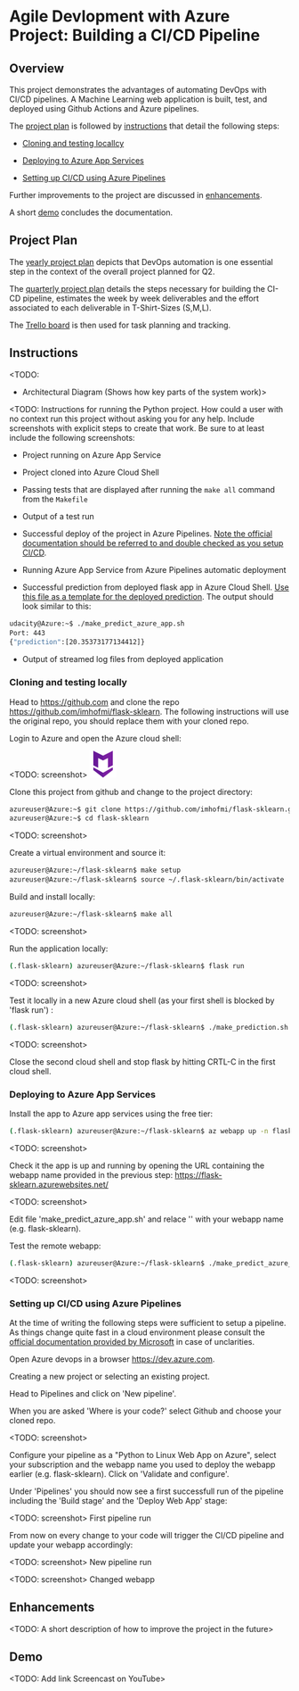 # Agile Devlopment with Azure Project: Building a CI/CD Pipeline

## Overview
This project demonstrates the advantages of automating DevOps with CI/CD pipelines.
A Machine Learning web application is built, test, and deployed using Github Actions and Azure pipelines.

The [project plan](#projectplan) is followed by [instructions](#instructions) that detail the following steps:

   * [Cloning and testing locallcy](#cloning-and-testing-locally)

   * [Deploying to Azure App Services](#deploying-to-azure-app-services)

   * [Setting up CI/CD using Azure Pipelines](#setting-up-cicd-using-azure-pipelines)

Further improvements to the project are discussed in [enhancements](#enhancements).

A short [demo](#demo) concludes the documentation.


## Project Plan

The [yearly project plan](/projectplan/project-plan_2021.xlsx) depicts that DevOps automation is one essential step in the context of the overall project planned for Q2.

The [quarterly project plan](/projectplan/project-plan_2021_Q2.xlsx) details the steps necessary for building the CI-CD pipeline, estimates the week by week deliverables and the effort associated to each deliverable in T-Shirt-Sizes (S,M,L).

The [Trello board](https://trello.com/b/ppxOVR52/ml-application) is then used for task planning and tracking.


## Instructions

<TODO:  
* Architectural Diagram (Shows how key parts of the system work)>

<TODO:  Instructions for running the Python project.  How could a user with no context run this project without asking you for any help.  Include screenshots with explicit steps to create that work. Be sure to at least include the following screenshots:

* Project running on Azure App Service

* Project cloned into Azure Cloud Shell

* Passing tests that are displayed after running the `make all` command from the `Makefile`

* Output of a test run

* Successful deploy of the project in Azure Pipelines.  [Note the official documentation should be referred to and double checked as you setup CI/CD](https://docs.microsoft.com/en-us/azure/devops/pipelines/ecosystems/python-webapp?view=azure-devops).

* Running Azure App Service from Azure Pipelines automatic deployment

* Successful prediction from deployed flask app in Azure Cloud Shell.  [Use this file as a template for the deployed prediction](https://github.com/udacity/nd082-Azure-Cloud-DevOps-Starter-Code/blob/master/C2-AgileDevelopmentwithAzure/project/starter_files/flask-sklearn/make_predict_azure_app.sh).
The output should look similar to this:

```bash
udacity@Azure:~$ ./make_predict_azure_app.sh
Port: 443
{"prediction":[20.35373177134412]}
```

* Output of streamed log files from deployed application

> 

### Cloning and testing locally

Head to https://github.com and clone the repo https://github.com/imhofmi/flask-sklearn.
The following instructions will use the original repo, you should replace them with your cloned repo.

Login to Azure and open the Azure cloud shell:

<TODO: screenshot>
![alt text](https://github.com/adam-p/markdown-here/raw/master/src/common/images/icon48.png "Logo Title Text 1")

Clone this project from github and change to the project directory:

```bash
azureuser@Azure:~$ git clone https://github.com/imhofmi/flask-sklearn.git
azureuser@Azure:~$ cd flask-sklearn
```

<TODO: screenshot>

Create a virtual environment and source it:

```bash
azureuser@Azure:~/flask-sklearn$ make setup
azureuser@Azure:~/flask-sklearn$ source ~/.flask-sklearn/bin/activate
```

Build and install locally:

```bash
azureuser@Azure:~/flask-sklearn$ make all
```

<TODO: screenshot>


Run the application locally:
```bash
(.flask-sklearn) azureuser@Azure:~/flask-sklearn$ flask run
```

<TODO: screenshot>

Test it locally in a new Azure cloud shell (as your first shell is blocked by 'flask run') :

```bash
(.flask-sklearn) azureuser@Azure:~/flask-sklearn$ ./make_prediction.sh
```

<TODO: screenshot>

Close the second cloud shell and stop flask by hitting CRTL-C in the first cloud shell.



### Deploying to Azure App Services
Install the app to Azure app services using the free tier:

```bash
(.flask-sklearn) azureuser@Azure:~/flask-sklearn$ az webapp up -n flask-sklearn --sku F1
```

<TODO: screenshot>

Check it the app is up and running by opening the URL containing the webapp name provided in the previous step: https://flask-sklearn.azurewebsites.net/

<TODO: screenshot>

Edit file 'make_predict_azure_app.sh' and relace '<yourappname>' with your webapp name (e.g. flask-sklearn).

Test the remote webapp:

```bash
(.flask-sklearn) azureuser@Azure:~/flask-sklearn$ ./make_predict_azure_app.sh
```

<TODO: screenshot>

### Setting up CI/CD using Azure Pipelines

At the time of writing the following steps were sufficient to setup a pipeline.
As things change quite fast in a cloud environment please consult the [official documentation provided by Microsoft](https://docs.microsoft.com/en-us/azure/devops/pipelines/ecosystems/python-webapp?view=azure-devops) in case of unclarities.

Open Azure devops in a browser https://dev.azure.com.

Creating a new project or selecting an existing project.

Head to Pipelines and click on 'New pipeline'.

When you are asked 'Where is your code?' select Github and choose your cloned repo.

<TODO: screenshot>

Configure your pipeline as a "Python to Linux Web App on Azure", select your subscription and the webapp name you used to deploy the webapp earlier (e.g. flask-sklearn).
Click on 'Validate and configure'.

Under 'Pipelines' you should now see a first successfull run of the pipeline including the 'Build stage' and the 'Deploy Web App' stage:

<TODO: screenshot> First pipeline run

From now on every change to your code will trigger the CI/CD pipeline and update your webapp accordingly:

<TODO: screenshot> New pipeline run

<TODO: screenshot> Changed webapp





## Enhancements

<TODO: A short description of how to improve the project in the future>

## Demo 

<TODO: Add link Screencast on YouTube>


